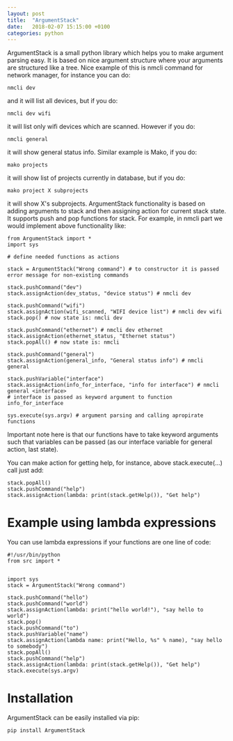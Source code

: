 ```yaml
---
layout: post
title:  "ArgumentStack"
date:   2018-02-07 15:15:00 +0100
categories: python
---
```



ArgumentStack is a small python library which helps you to make argument parsing easy. It is based on nice argument 
structure where your arguments are structured like a tree. Nice example of this is nmcli command for network manager, for instance you can do:

	nmcli dev 

and it will list all devices, but if you do:

	nmcli dev wifi 

it will list only wifi devices which are scanned. However if you do:

	nmcli general 

it will show general status info. Similar example is Mako, if you do:

	mako projects 

it will show list of projects currently in database, but if you do:

	mako project X subprojects

it will show X's subprojects. ArgumentStack functionality is based on adding arguments to stack and then assigning action for 
current stack state. It supports push and pop functions for stack. For example, in nmcli part we would implement above functionality 
like:
	
	from ArgumentStack import * 
	import sys 
	
	# define needed functions as actions 
	
	stack = ArgumentStack("Wrong command") # to constructor it is passed error message for non-existing commands
	
	stack.pushCommand("dev")
	stack.assignAction(dev_status, "device status") # nmcli dev
	
	stack.pushCommand("wifi")
	stack.assignAction(wifi_scanned, "WIFI device list") # nmcli dev wifi 
	stack.pop() # now state is: nmcli dev 
	
	stack.pushCommand("ethernet") # nmcli dev ethernet
	stack.assignAction(ethernet_status, "Ethernet status")
	stack.popAll() # now state is: nmcli
	
	stack.pushCommand("general")
	stack.assignAction(general_info, "General status info") # nmcli general 
	
	stack.pushVariable("interface")
	stack.assignAction(info_for_interface, "info for interface") # nmcli general <interface>
	# interface is passed as keyword argument to function info_for_interface
	
	sys.execute(sys.argv) # argument parsing and calling apropirate functions

Important note here is that our functions have to take keyword arguments such that variables can be passed (as our interface variable for general action, last state).

You can make action for getting help, for instance, above stack.execute(...) call just add:

	
	stack.popAll()
	stack.pushCommand("help")
	stack.assignAction(lambda: print(stack.getHelp()), "Get help")

Example using lambda expressions
===================================

You can use lambda expressions if your functions are one line of code:
	
	#!/usr/bin/python 
	from src import * 
	
	
	import sys
	stack = ArgumentStack("Wrong command")
	
	stack.pushCommand("hello")
	stack.pushCommand("world")
	stack.assignAction(lambda: print("hello world!"), "say hello to world")
	stack.pop()
	stack.pushCommand("to")
	stack.pushVariable("name")
	stack.assignAction(lambda name: print("Hello, %s" % name), "say hello to somebody")
	stack.popAll()
	stack.pushCommand("help")
	stack.assignAction(lambda: print(stack.getHelp()), "Get help")
	stack.execute(sys.argv)
	
Installation 
===============

ArgumentStack can be easily installed via pip:

	pip install ArgumentStack 
